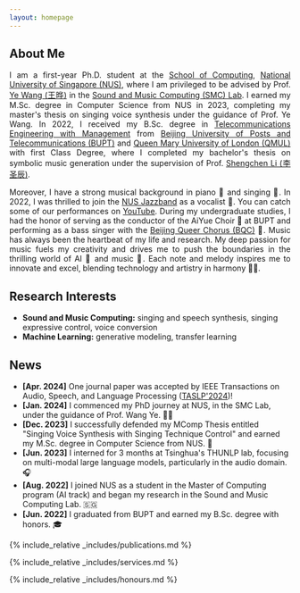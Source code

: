 ```yaml
---
layout: homepage
---
```


## About Me
<div class="about">
<p align="justify">
I am a first-year Ph.D. student at the <a href="https://www.comp.nus.edu.sg/">School of Computing</a>, <a href="https://www.nus.edu.sg/">National University of Singapore (NUS)</a>, where I am privileged to be advised by Prof. <a href="https://www.comp.nus.edu.sg/cs/people/wangye/">Ye Wang (王晔)</a> in the <a href="https://smcnus.comp.nus.edu.sg/">Sound and Music Computing (SMC) Lab</a>. I earned my M.Sc. degree in Computer Science from NUS in 2023, completing my master's thesis on singing voice synthesis under the guidance of Prof. Ye Wang. In 2022, I received my B.Sc. degree in <a href="https://is.bupt.edu.cn/">Telecommunications Engineering with Management</a> from <a href="http://www.bupt.edu.cn/">Beijing University of Posts and Telecommunications (BUPT)</a> and <a href="https://www.qmul.ac.uk/">Queen Mary University of London (QMUL)</a> with first Class Degree, where I completed my bachelor's thesis on symbolic music generation under the supervision of Prof. <a href="https://shengchenli.github.io/">Shengchen Li (李圣辰)</a>.
</p>

<p align="justify">
Moreover, I have a strong musical background in piano 🎹 and singing 🎤. In 2022, I was thrilled to join the <a href="https://cfa.nus.edu.sg/explore/talent/arts-groups/music/nus-jazz-band/">NUS Jazzband</a> as a vocalist 🎷. You can catch some of our performances on <a href="https://www.youtube.com/@nusjazzband">YouTube</a>. During my undergraduate studies, I had the honor of serving as the conductor of the AiYue Choir 🎼 at BUPT and performing as a bass singer with the <a href="https://www.youtube.com/channel/UCNMAnNY_93rND1mh8qRP7fQ">Beijing Queer Chorus (BQC)</a> 🌈. 
Music has always been the heartbeat of my life and research. My deep passion for music fuels my creativity and drives me to push the boundaries in the thrilling world of AI 🤖 and music 🎵. Each note and melody inspires me to innovate and excel, blending technology and artistry in harmony 🚀✨.
</p>
</div>



## Research Interests
- **Sound and Music Computing:** singing and speech synthesis, singing expressive control, voice conversion
- **Machine Learning:** generative modeling, transfer learning

## News
<div class="scrollable-content">
    <ul>
        <li><b>[Apr. 2024]</b> One journal paper was accepted by IEEE Transactions on Audio, Speech, and Language Processing (<a href="https://signalprocessingsociety.org/publications-resources/ieeeacm-transactions-audio-speech-and-language-processing">TASLP'2024</a>)!</li>
        <li><b>[Jan. 2024]</b> I commenced my PhD journey at NUS, in the SMC Lab, under the guidance of Prof. Wang Ye. 🥰✨</li>
        <li><b>[Dec. 2023]</b> I successfully defended my MComp Thesis entitled "Singing Voice Synthesis with Singing Technique Control" and earned my M.Sc. degree in Computer Science from NUS. 🥳</li>
        <li><b>[Jun. 2023]</b> I interned for 3 months at Tsinghua's THUNLP lab, focusing on multi-modal large language models, particularly in the audio domain. 🎧</li>
        <li><b>[Aug. 2022]</b> I joined NUS as a student in the Master of Computing program (AI track) and began my research in the Sound and Music Computing Lab. 🇸🇬</li>
        <li><b>[Jun. 2022]</b> I graduated from BUPT and earned my B.Sc. degree with honors. 🎓</li>
    </ul>
</div>

<script>
    var date = new Date();
    var hour = date.getHours();

    // If it's nighttime, switch to dark mode
    if (hour >= 19 || hour < 7) {
        document.querySelector('.scrollable-content').classList.remove('day');
        document.querySelector('.scrollable-content').classList.add('night');
    }
</script>

{% include_relative _includes/publications.md %}

{% include_relative _includes/services.md %}

{% include_relative _includes/honours.md %}

<div id="clustrmaps-container">
        <script type="text/javascript" id="clstr_globe" src="//clustrmaps.com/globe.js?d=Kc4kbw7G6_tZ2qrx8LQSxscrbJCYiq03i_g-Sflo5sg">    ·          </script>
</div>

